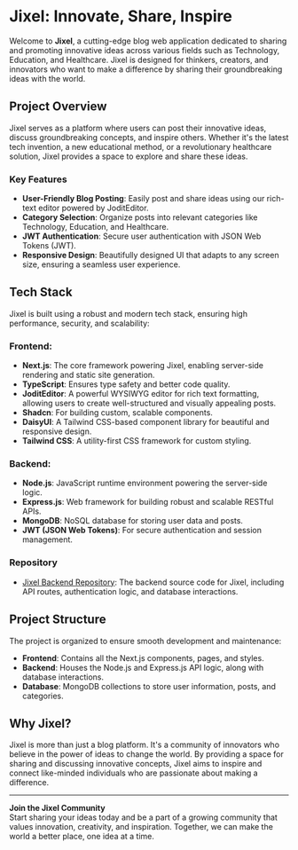 # **Jixel: Innovate, Share, Inspire**

Welcome to **Jixel**, a cutting-edge blog web application dedicated to sharing and promoting innovative ideas across various fields such as Technology, Education, and Healthcare. Jixel is designed for thinkers, creators, and innovators who want to make a difference by sharing their groundbreaking ideas with the world.

## **Project Overview**

Jixel serves as a platform where users can post their innovative ideas, discuss groundbreaking concepts, and inspire others. Whether it's the latest tech invention, a new educational method, or a revolutionary healthcare solution, Jixel provides a space to explore and share these ideas.

### **Key Features**
- **User-Friendly Blog Posting**: Easily post and share ideas using our rich-text editor powered by JoditEditor.
- **Category Selection**: Organize posts into relevant categories like Technology, Education, and Healthcare.
- **JWT Authentication**: Secure user authentication with JSON Web Tokens (JWT).
- **Responsive Design**: Beautifully designed UI that adapts to any screen size, ensuring a seamless user experience.

## **Tech Stack**

Jixel is built using a robust and modern tech stack, ensuring high performance, security, and scalability:

### **Frontend:**
- **Next.js**: The core framework powering Jixel, enabling server-side rendering and static site generation.
- **TypeScript**: Ensures type safety and better code quality.
- **JoditEditor**: A powerful WYSIWYG editor for rich text formatting, allowing users to create well-structured and visually appealing posts.
- **Shadcn**: For building custom, scalable components.
- **DaisyUI**: A Tailwind CSS-based component library for beautiful and responsive design.
- **Tailwind CSS**: A utility-first CSS framework for custom styling.

### **Backend:**
- **Node.js**: JavaScript runtime environment powering the server-side logic.
- **Express.js**: Web framework for building robust and scalable RESTful APIs.
- **MongoDB**: NoSQL database for storing user data and posts.
- **JWT (JSON Web Tokens)**: For secure authentication and session management.

### **Repository**
- [Jixel Backend Repository](https://github.com/joyjeetcoding/jixel-backend): The backend source code for Jixel, including API routes, authentication logic, and database interactions.

## **Project Structure**

The project is organized to ensure smooth development and maintenance:

- **Frontend**: Contains all the Next.js components, pages, and styles.
- **Backend**: Houses the Node.js and Express.js API logic, along with database interactions.
- **Database**: MongoDB collections to store user information, posts, and categories.

## **Why Jixel?**

Jixel is more than just a blog platform. It's a community of innovators who believe in the power of ideas to change the world. By providing a space for sharing and discussing innovative concepts, Jixel aims to inspire and connect like-minded individuals who are passionate about making a difference.

---

**Join the Jixel Community**  
Start sharing your ideas today and be a part of a growing community that values innovation, creativity, and inspiration. Together, we can make the world a better place, one idea at a time.
